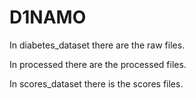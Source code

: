 # D1NAMO

In diabetes_dataset there are the raw files.

In processed there are the processed files.

In scores_dataset there is the scores files.